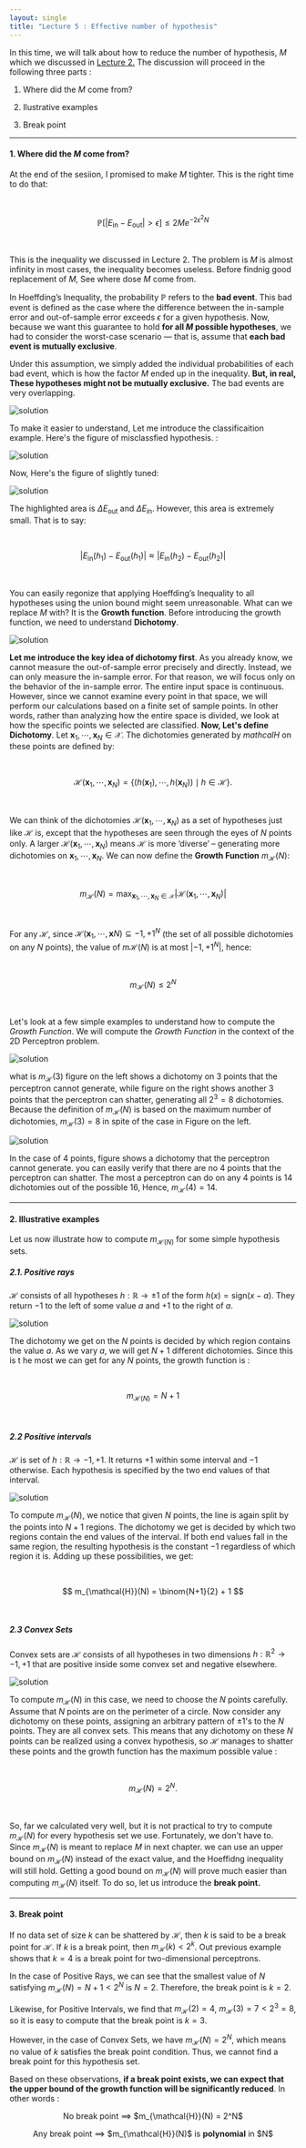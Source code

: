 ```yaml
---
layout: single
title: "Lecture 5 : Effective number of hypothesis"
---
```



In this time, we will talk about how to reduce the number of hypothesis, $M$ which we discussed in [<u>Lecture 2</u>.](https://isopink.github.io/Is-Learning-Feasible/)  The discussion will proceed in the following three parts :


1. Where did the $M$ come from? 

2. Ilustrative examples 

3. Break point 

---

#### 1. Where did the $M$ come from? 

At the end of the sesiion, I promised to make $M$ tighter. This is the right time to do that:

<br>

$$
\mathbb{P}\left[ \lvert E_{\text{in}} - E_{\text{out}} \rvert > \epsilon \right] \leq 2M e^{-2\epsilon^2 N}
$$

<br>

This is the inequality we discussed in Lecture 2. The problem is $M$ is almost infinity in most cases, the inequality becomes useless. Before findnig good replacement of $M$, See where dose $M$ come from. 

In Hoeffding’s Inequality, the probability $\mathbb{P}$ refers to the **bad event**. This bad event is defined as the case where the difference between the in-sample error and out-of-sample error exceeds $\epsilon$ for a given hypothesis. Now, because we want this guarantee to hold **for all $M$ possible hypotheses**, we had to consider the worst-case scenario —  that is, assume that **each bad event is mutually exclusive**. 

Under this assumption, we simply added the individual probabilities of each bad event, which is how the factor $M$ ended up in the inequality. **But, in real, These hypotheses might not be mutually exclusive.** The bad events are very overlapping.  

![solution](/assets/images/enh_1.svg)

To make it easier to understand, Let me introduce the classificaition example. Here's the figure of misclassfied hypothesis. :

![solution](/assets/images/enh_2.svg)

Now, Here's the figure of slightly tuned: 

![solution](/assets/images/enh_3.svg)

The highlighted area is $\Delta E_{\text{out}}$ and $\Delta E_{\text{in}}$. However, this area is extremely small. That is to say: 

<br>

$$
\left| E_{\text{in}}(h_1) - E_{\text{out}}(h_1) \right| \approx \left| E_{\text{in}}(h_2) - E_{\text{out}}(h_2) \right|
$$

<br>

You can easily regonize that applying Hoeffding’s Inequality to all hypotheses using the union bound might seem unreasonable. What can we replace $M$ with? It is the **Growth function**. Before introducing the growth function, we need to understand **Dichotomy**.  

![solution](/assets/images/enh_4.svg)

**Let me introduce the key idea of dichotomy first**. As you already know, we cannot measure the out-of-sample error precisely and directly. Instead, we can only measure the in-sample error. For that reason, we will focus only on the behavior of the in-sample error. The entire input space is continuous. However, since we cannot examine every point in that space, we will perform our calculations based on a finite set of sample points. In other words, rather than analyzing how the entire space is divided, we look at how the specific points we selected are classified. **Now, Let's define Dichotomy**. Let $\mathbf{x}_1, \cdots, \mathbf{x}_N \in \mathcal{X}$. The dichotomies generated by $mathcal{H}$ on these points are defined by: 

<br>

$$
\mathcal{H}(\mathbf{x}_1, \cdots, \mathbf{x}_N) = \left\{ \left(h(\mathbf{x}_1), \cdots, h(\mathbf{x}_N)\right) \mid h \in \mathcal{H} \right\}.
$$

<br>

We can think of the dichotomies $\mathcal{H}(\mathbf{x}_1, \cdots, \mathbf{x}_N)$ as a set of hypotheses just like $\mathcal{H}$ is, except that the hypotheses are seen through the eyes of $N$ points only. A larger $\mathcal{H}(\mathbf{x}_1, \cdots, \mathbf{x}_N)$ means $\mathcal{H}$ is more ‘diverse’ – generating more dichotomies on $\mathbf{x}_1, \cdots, \mathbf{x}_N$. We can now define the **Growth Function** $m_{\mathcal{H}}(N)$:

<br>

$$
m_{\mathcal{H}}(N) = \max_{\mathbf{x}_1, \cdots, \mathbf{x}_N \in \mathcal{X}} \left| \mathcal{H}(\mathbf{x}_1, \cdots, \mathbf{x}_N) \right|
$$

<br>

For any $\mathcal{H}$, since $\mathcal{H}(\mathbf{x}_1, \cdots, \mathbf{x}N) \subseteq {-1, +1}^N$ (the set of all possible dichotomies on any $N$ points), the value of $m{\mathcal{H}}(N)$ is at most $|{-1, +1}^N|$, hence: 

<br>

$$
m_{\mathcal{H}}(N) \leq 2^N
$$

<br>

Let's look at a few simple examples to understand how to compute the *Growth Function*. We will compute the *Growth Function* in the context of the 2D Perceptron problem.

![solution](/assets/images/enh_5.svg) 

what is $m_{\mathcal{H}}(3)$ figure on the left shows a dichotomy on $3$ points that the perceptron cannot generate, while figure on the right shows another $3$ points that the perceptron can shatter, generating all $2^3 = 8$ dichotomies. Because the definition of $m_{\mathcal{H}}(N)$ is based on the maximum number of dichotomies, $m_{\mathcal{H}}(3) = 8$ in spite of the case in Figure on the left. 

![solution](/assets/images/enh_6.svg) 

In the case of $4$ points, figure shows a dichotomy that the perceptron cannot generate. you can easily verify that there are no $4$ points that the perceptron can shatter. The most a perceptron can do on any $4$ points is $14$ dichotomies out of the possible $16$, Hence, $m_{\mathcal{H}}(4) = 14$.

---

#### 2. Illustrative examples 

Let us now illustrate how to compute $m_{\mathcal{H}(N)}$ for some simple hypothesis sets. 



##### 2.1. Positive rays

$\mathcal{H}$ consists of all hypotheses $h: \mathbb{R} \rightarrow \pm 1$ of the form $h(x) = \text{sign}(x - a)$. They return $-1$ to the left of some value $a$ and $+1$ to the right of $a$.

![solution](/assets/images/enh_7.svg) 

The dichotomy we get on the $N$ points is decided by which region contains the value $a$. As we vary $a$, we will get $N+1$ different dichotomies. Since this is t he most we can get for any $N$ points, the growth function is : 

<br>

$$ m_{\mathcal{H}(N)} = N + 1 $$

<br>

##### 2.2 Positive intervals

$\mathcal{H}$ is set of $h: \mathbb{R} \rightarrow {-1, +1}$. It returns $+1$ within some interval and $-1$ otherwise. Each hypothesis is specified by the two end values of that interval. 

![solution](/assets/images/enh_8.svg) 

To compute $m_{\mathcal{H}}(N)$, we notice that given $N$ points, the line is again split by the points into $N + 1$ regions. The dichotomy we get is decided by which two regions contain the end values of the interval. If both end values fall in the same region, the resulting hypothesis is the constant $-1$ regardless of which region it is. Adding up these possibilities, we get:

<br>

$$
m_{\mathcal{H}}(N) = \binom{N+1}{2} + 1 
$$

<br>

##### 2.3 Convex Sets

Convex sets are $\mathcal{H}$ consists of all hypotheses in two dimensions $h: \mathbb{R}^2 \rightarrow {-1, +1}$ that are positive inside some convex set and negative elsewhere.

![solution](/assets/images/enh_9.svg)

To compute $m_{\mathcal{H}}(N)$ in this case, we need to choose the $N$ points carefully. Assume that $N$ points are on the perimeter of a circle. Now consider any dichotomy on these points, assigning an arbitrary pattern of $\pm1$'s to the $N$ points. They are all convex sets. This means that any dichotomy on these $N$ points can be realized using a convex hypothesis, so $\mathcal{H}$ manages to shatter these points and the growth function has the maximum possible value : 

<br>

$$
m_{\mathcal{H}}(N) = 2^N.
$$

<br>

So, far we calculated very well, but it is not practical to try to compute $m_{\mathcal{H}}(N)$ for every hypothesis set we use. Fortunately, we don't have to. Since $m_{\mathcal{H}}(N)$ is meant to replace $M$ in next chapter. we can use an upper bound on $m_{\mathcal{H}}(N)$ instead of the exact value, and the Hoeffidng inequality will still hold. Getting a good bound on $m_{\mathcal{H}}(N)$ will prove much easier than computing $m_{\mathcal{H}}(N)$ itself. To do so, let us introduce the **break point.**

---

#### 3. Break point 


If no data set of size $k$ can be shattered by $\mathcal{H}$, then $k$ is said to be a break point for $\mathcal{H}$. If $k$ is a break point, then $m_{\mathcal{H}}(k) < 2^k$. Out previous example shows that $k = 4$ is a break point for two-dimensional perceptrons.

In the case of Positive Rays, we can see that the smallest value of $N$ satisfying $m_{\mathcal{H}}(N) = N + 1 < 2^N$ is $N = 2$. Therefore, the break point is $k = 2$. 

Likewise, for Positive Intervals, we find that $m_{\mathcal{H}}(2) = 4$, $m_{\mathcal{H}}(3) = 7 < 2^3 = 8$, so it is easy to compute that the break point is $k = 3$. 

However, in the case of Convex Sets, we have $m_{\mathcal{H}}(N) = 2^N$, which means no value of $k$ satisfies the break point condition. Thus, we cannot find a break point for this hypothesis set.

Based on these observations, **if a break point exists, we can expect that the upper bound of the growth function will be significantly reduced**. In other words : 

<p align="center">
No break point ⟹ $m_{\mathcal{H}}(N) = 2^N$
</p>

<p align="center">
Any break point ⟹ $m_{\mathcal{H}}(N)$ is <b>polynomial</b> in $N$
</p>

